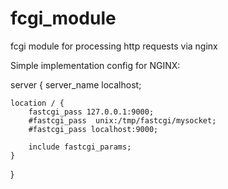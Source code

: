 # fcgi_module
fcgi module for processing http requests via nginx

Simple implementation config for NGINX:

server { 
	server_name localhost; 

	location / { 
		fastcgi_pass 127.0.0.1:9000; 
		#fastcgi_pass  unix:/tmp/fastcgi/mysocket; 
		#fastcgi_pass localhost:9000; 
		 
		include fastcgi_params; 
	} 
}
